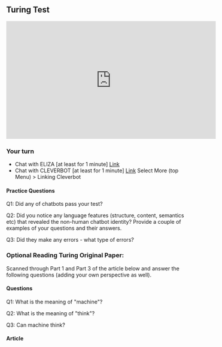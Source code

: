 ## Turing Test

<iframe width="560" height="315" src="https://www.youtube.com/embed/3wLqsRLvV-c" title="YouTube video player" frameborder="0" allow="accelerometer; autoplay; clipboard-write; encrypted-media; gyroscope; picture-in-picture" allowfullscreen></iframe>


### Your turn

- Chat with ELIZA [at least for 1 minute] 
      [Link](https://www.eclecticenergies.com/ego/eliza)  
- Chat with CLEVERBOT [at least for 1 minute]
      [Link](https://www.cleverbot.com/)
      Select More (top Menu) > Linking Cleverbot

#### Practice Questions
Q1: Did any of chatbots pass your test? 

Q2: Did you notice any language features (structure, content, semantics etc) that revealed the non-human chatbot identity? Provide a couple of examples of your questions and their answers. 

Q3: Did they make any errors - what type of errors?

### Optional Reading Turing Original Paper:
Scanned through Part 1 and Part 3 of the article below and answer the following questions (adding your own perspective as well).
#### Questions
Q1: What is the meaning of "machine"?

Q2: What is the meaning of "think"?

Q3: Can machine think?

#### Article 
<object data="_static/turing-original-article.pdf" width="850" height="950" type='application/pdf'/></object>